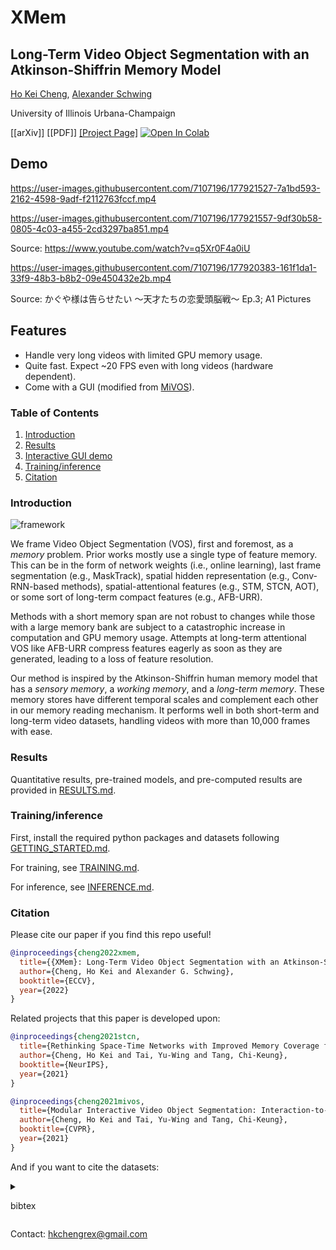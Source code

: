# XMem

## Long-Term Video Object Segmentation with an Atkinson-Shiffrin Memory Model

[Ho Kei Cheng](https://hkchengrex.github.io/), [Alexander Schwing](https://www.alexander-schwing.de/)

University of Illinois Urbana-Champaign

[[arXiv]] [[PDF]] [[Project Page]](https://hkchengrex.github.io/XMem/) [![Open In Colab](https://colab.research.google.com/assets/colab-badge.svg)](https://colab.research.google.com/drive/1RXK5QsUo2-CnOiy5AOSjoZggPVHOPh1m?usp=sharing)

## Demo

https://user-images.githubusercontent.com/7107196/177921527-7a1bd593-2162-4598-9adf-f2112763fccf.mp4

https://user-images.githubusercontent.com/7107196/177921557-9df30b58-0805-4c03-a455-2cd3297ba851.mp4

Source: https://www.youtube.com/watch?v=q5Xr0F4a0iU

https://user-images.githubusercontent.com/7107196/177920383-161f1da1-33f9-48b3-b8b2-09e450432e2b.mp4

Source: かぐや様は告らせたい ～天才たちの恋愛頭脳戦～ Ep.3; A1 Pictures

## Features

* Handle very long videos with limited GPU memory usage.
* Quite fast. Expect ~20 FPS even with long videos (hardware dependent).
* Come with a GUI (modified from [MiVOS](https://github.com/hkchengrex/MiVOS/tree/MiVOS-STCN)).

### Table of Contents

1. [Introduction](#introduction)
2. [Results](#results)
3. [Interactive GUI demo](docs/DEMO.md)
4. [Training/inference](#traininginference)
5. [Citation](#citation)

### Introduction

![framework](https://imgur.com/ToE2frx.jpg)

We frame Video Object Segmentation (VOS), first and foremost, as a *memory* problem.
Prior works mostly use a single type of feature memory. This can be in the form of network weights (i.e., online learning), last frame segmentation (e.g., MaskTrack), spatial hidden representation (e.g., Conv-RNN-based methods), spatial-attentional features (e.g., STM, STCN, AOT), or some sort of long-term compact features (e.g., AFB-URR).

Methods with a short memory span are not robust to changes while those with a large memory bank are subject to a catastrophic increase in computation and GPU memory usage. Attempts at long-term attentional VOS like AFB-URR compress features eagerly as soon as they are generated, leading to a loss of feature resolution.

Our method is inspired by the Atkinson-Shiffrin human memory model that has a *sensory memory*, a *working memory*, and a *long-term memory*. These memory stores have different temporal scales and complement each other in our memory reading mechanism. It performs well in both short-term and long-term video datasets, handling videos with more than 10,000 frames with ease.

### Results

Quantitative results, pre-trained models, and pre-computed results are provided in [RESULTS.md](docs/RESULTS.md).

### Training/inference

First, install the required python packages and datasets following [GETTING_STARTED.md](docs/GETTING_STARTED.md).

For training, see [TRAINING.md](docs/TRAINING.md).

For inference, see [INFERENCE.md](docs/INFERENCE.md).

### Citation

Please cite our paper if you find this repo useful!

```bibtex
@inproceedings{cheng2022xmem,
  title={{XMem}: Long-Term Video Object Segmentation with an Atkinson-Shiffrin Memory Model},
  author={Cheng, Ho Kei and Alexander G. Schwing},
  booktitle={ECCV},
  year={2022}
}
```

Related projects that this paper is developed upon:
```bibtex
@inproceedings{cheng2021stcn,
  title={Rethinking Space-Time Networks with Improved Memory Coverage for Efficient Video Object Segmentation},
  author={Cheng, Ho Kei and Tai, Yu-Wing and Tang, Chi-Keung},
  booktitle={NeurIPS},
  year={2021}
}

@inproceedings{cheng2021mivos,
  title={Modular Interactive Video Object Segmentation: Interaction-to-Mask, Propagation and Difference-Aware Fusion},
  author={Cheng, Ho Kei and Tai, Yu-Wing and Tang, Chi-Keung},
  booktitle={CVPR},
  year={2021}
}
```

And if you want to cite the datasets:

<details> 
<summary>

bibtex

</summary>

```bibtex
@inproceedings{shi2015hierarchicalECSSD,
  title={Hierarchical image saliency detection on extended CSSD},
  author={Shi, Jianping and Yan, Qiong and Xu, Li and Jia, Jiaya},
  booktitle={TPAMI},
  year={2015},
}

@inproceedings{wang2017DUTS,
  title={Learning to Detect Salient Objects with Image-level Supervision},
  author={Wang, Lijun and Lu, Huchuan and Wang, Yifan and Feng, Mengyang 
  and Wang, Dong, and Yin, Baocai and Ruan, Xiang}, 
  booktitle={CVPR},
  year={2017}
}

@inproceedings{FSS1000,
  title = {FSS-1000: A 1000-Class Dataset for Few-Shot Segmentation},
  author = {Li, Xiang and Wei, Tianhan and Chen, Yau Pun and Tai, Yu-Wing and Tang, Chi-Keung},
  booktitle={CVPR},
  year={2020}
}

@inproceedings{zeng2019towardsHRSOD,
  title = {Towards High-Resolution Salient Object Detection},
  author = {Zeng, Yi and Zhang, Pingping and Zhang, Jianming and Lin, Zhe and Lu, Huchuan},
  booktitle = {ICCV},
  year = {2019}
}

@inproceedings{cheng2020cascadepsp,
  title={{CascadePSP}: Toward Class-Agnostic and Very High-Resolution Segmentation via Global and Local Refinement},
  author={Cheng, Ho Kei and Chung, Jihoon and Tai, Yu-Wing and Tang, Chi-Keung},
  booktitle={CVPR},
  year={2020}
}

@inproceedings{xu2018youtubeVOS,
  title={Youtube-vos: A large-scale video object segmentation benchmark},
  author={Xu, Ning and Yang, Linjie and Fan, Yuchen and Yue, Dingcheng and Liang, Yuchen and Yang, Jianchao and Huang, Thomas},
  booktitle = {ECCV},
  year={2018}
}

@inproceedings{perazzi2016benchmark,
  title={A benchmark dataset and evaluation methodology for video object segmentation},
  author={Perazzi, Federico and Pont-Tuset, Jordi and McWilliams, Brian and Van Gool, Luc and Gross, Markus and Sorkine-Hornung, Alexander},
  booktitle={CVPR},
  year={2016}
}

@inproceedings{denninger2019blenderproc,
  title={BlenderProc},
  author={Denninger, Maximilian and Sundermeyer, Martin and Winkelbauer, Dominik and Zidan, Youssef and Olefir, Dmitry and Elbadrawy, Mohamad and Lodhi, Ahsan and Katam, Harinandan},
  booktitle={arXiv:1911.01911},
  year={2019}
}

@inproceedings{shapenet2015,
  title       = {{ShapeNet: An Information-Rich 3D Model Repository}},
  author      = {Chang, Angel Xuan and Funkhouser, Thomas and Guibas, Leonidas and Hanrahan, Pat and Huang, Qixing and Li, Zimo and Savarese, Silvio and Savva, Manolis and Song, Shuran and Su, Hao and Xiao, Jianxiong and Yi, Li and Yu, Fisher},
  booktitle   = {arXiv:1512.03012},
  year        = {2015}
}
```
</details>

Contact: <hkchengrex@gmail.com>
